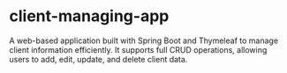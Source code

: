 # client-managing-app
A web-based application built with Spring Boot and Thymeleaf to manage client information efficiently. It supports full CRUD operations, allowing users to add, edit, update, and delete client data.

